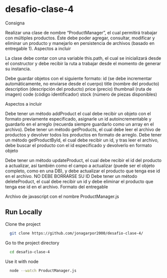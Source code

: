 # desafio-clase-4


Consigna

Realizar una clase de nombre “ProductManager”, el cual permitirá trabajar con múltiples productos. Éste debe poder agregar, consultar, modificar y eliminar un producto y manejarlo en persistencia de archivos (basado en entregable 1).
Aspectos a incluir

La clase debe contar con una variable this.path, el cual se inicializará desde el constructor y debe recibir la ruta a trabajar desde el momento de generar su instancia.

Debe guardar objetos con el siguiente formato:
id (se debe incrementar automáticamente, no enviarse desde el cuerpo)
title (nombre del producto)
description (descripción del producto)
price (precio)
thumbnail (ruta de imagen)
code (código identificador)
stock (número de piezas disponibles)

Aspectos a incluir

Debe tener un método addProduct el cual debe recibir un objeto con el formato previamente especificado, asignarle un id autoincrementable y guardarlo en el arreglo (recuerda siempre guardarlo como un array en el archivo).
Debe tener un método getProducts, el cual debe leer el archivo de productos y devolver todos los productos en formato de arreglo.
Debe tener un método getProductById, el cual debe recibir un id, y tras leer el archivo, debe buscar el producto con el id especificado y devolverlo en formato objeto

Debe tener un método updateProduct, el cual debe recibir el id del producto a actualizar, así también como el campo a actualizar (puede ser el objeto completo, como en una DB), y debe actualizar el producto que tenga ese id en el archivo. NO DEBE BORRARSE SU ID 
Debe tener un método deleteProduct, el cual debe recibir un id y debe eliminar el producto que tenga ese id en el archivo.
Formato del entregable

Archivo de javascript con el nombre ProductManager.js


## Run Locally

Clone the project

```bash
  git clone https://github.com/jonagarpor2000/desafio-clase-4/
```

Go to the project directory

```bash
  cd desafio-clase-4
```

Use it with node

```bash
  node --watch ProductManager.js
```

